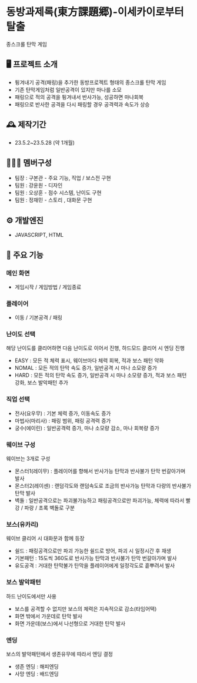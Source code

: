# 동방과제록(東方課題郷)-이세카이로부터 탈출
종스크롤 탄막 게임

## 🖥️ 프로젝트 소개
- 튕겨내기 공격(패링)을 추가한 동방프로젝트 형태의 종스크롤 탄막 게임
- 기존 탄막게임처럼 일반공격이 있지만 마나를 소모
- 패링으로 적의 공격을 튕겨내서 반사가능, 성공하면 마나회복
- 패링으로 반사한 공격을 다시 패링할 경우 공격력과 속도가 상승

## 🕰️ 제작기간
- 23.5.2~23.5.28 (약 1개월)

## 🧑‍🤝‍🧑 멤버구성
- 팀장 : 구본관 - 주요 기능, 직업 / 보스전 구현
- 팀원 : 강윤원 - 디자인
- 팀원 : 오상훈 - 점수 시스템, 난이도 구현
- 팀원 : 정재민 - 스토리 , 대화문 구현

## ⚙️ 개발엔진
- JAVASCRIPT, HTML

## 📌 주요 기능
### 메인 화면
- 게임시작 / 게임방법 / 게임종료
  
### 플레이어
- 이동 / 기본공격 / 패링

### 난이도 선택
해당 난이도를 클리어하면 다음 난이도로 이어서 진행, 하드모드 클리어 시 엔딩 진행
- EASY : 모든 적 체력 표시, 웨이브마다 체력 회복, 적과 보스 패턴 약화
- NOMAL : 모든 적의 탄막 속도 증가, 일반공격 시 마나 소모량 증가
- HARD : 모든 적의 탄막 속도 증가, 일반공격 시 마나 소모량 증가, 적과 보스 패턴 강화, 보스 발악패턴 추가
  
### 직업 선택
- 전사(요우무) : 기본 체력 증가, 이동속도 증가
- 마법사(마리사) : 패링 범위, 패링 공격력 증가
- 궁수(에이린) : 일반공격력 증가, 마나 소모량 감소, 마나 회복량 증가

### 웨이브 구성
웨이브는 3개로 구성
- 몬스터1(레이무) : 플레이어를 향해서 반사가능 탄막과 반사불가 탄막 번갈아가며 발사
- 몬스터2(레이센) : 랜덤각도와 랜덤속도로 조금의 반사가능 탄막과 다량의 반사불가 탄막 발사
- 벽돌 : 일반공격으로는 파괴불가능하고 패링공격으로만 파괴가능, 체력에 따라서 빨강 / 파랑 / 초록 벽돌로 구분

### 보스(유카리)
웨이브 클리어 시 대화문과 함께 등장
- 쉴드 : 패링공격으로만 파괴 가능한 쉴드로 방어, 파괴 시 일정시간 후 재생
- 기본패턴 : 15도씩 360도로 반사가능 탄막과 반사불가 탄막 번갈아가며 발사
- 유도공격 : 거대한 탄막불가 탄막을 플레이어에게 일정각도로 흩뿌려서 발사

### 보스 발악패턴
하드 난이도에서만 사용
- 보스를 공격할 수 없지만 보스의 체력은 지속적으로 감소(타임어택)
- 화면 밖에서 가운데로 탄막 발사
- 화면 가운데(보스)에서 나선형으로 거대한 탄막 발사


### 엔딩
보스의 발악패턴에서 생존유무에 따라서 엔딩 결정
- 생존 엔딩 : 해피엔딩
- 사망 엔딩 : 배드엔딩
